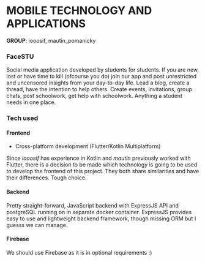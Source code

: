 # MOBILE TECHNOLOGY AND APPLICATIONS
**GROUP**: iooosif, mautin_pomanicky

### FaceSTU
Social media application developed by students for students. If you are new, lost or have time to kill (ofcourse you do) join our app and post unrestricted and uncensored insights from your day-to-day life. Lead a blog, create a thread, have the intention to help others. Create events, invitations, group chats, post schoolwork, get help with schoolwork. Anything a student needs in one place.

### Tech used
#### Frontend
- Cross-platform development (Flutter/Kotlin Multiplatform)

Since _iooosif_ has experience in Kotlin and _mautin_ previously worked with Flutter, there is a decision to be made which technology is going to be used to develop the frontend of this project. They both share similarities and have their differences. Tough choice.
#### Backend
Pretty straight-forward, JavaScript backend with ExpressJS API and postgreSQL running on in separate docker container. ExpressJS provides easy to use and lightweight backend framework, though missing ORM but I guesss we can manage.
#### Firebase
We should use Firebase as it is in optional requirements :)
